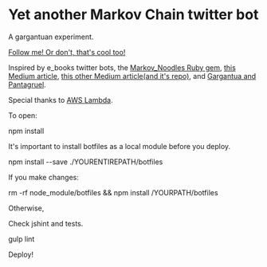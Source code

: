 # Yet another Markov Chain twitter bot
A gargantuan experiment.

[Follow me! Or don't, that's cool too!](https://twitter.com/rabelais_bot)

Inspired by e_books twitter bots, the [Markov_Noodles Ruby gem](https://github.com/dabrorius/markov-noodles), [this Medium article](https://medium.com/@DebashisBarman/creating-a-twitter-bot-with-node-js-bea760b80bd5#.gbtf5vc6t), [this other Medium article](https://medium.com/@emckean/create-a-simple-free-text-driven-twitterbot-with-aws-lambda-node-js-b80e26209f5#.coaj4ifhc)[(and it's repo)](https://github.com/emckean/blank-lambda-bot), and [Gargantua and Pantagruel](https://en.wikipedia.org/wiki/Gargantua_and_Pantagruel).

Special thanks to [AWS Lambda](https://aws.amazon.com/lambda/).

To open:

npm install

It's important to install botfiles as a local module before you deploy.

npm install --save ./YOURENTIREPATH/botfiles

If you make changes:

rm -rf node_module/botfiles && npm install /YOURPATH/botfiles

Otherwise,

Check jshint and tests.

gulp lint

Deploy!


